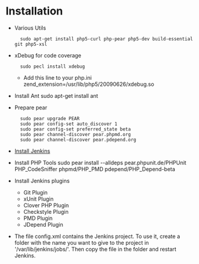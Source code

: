 

# Installation

* Various Utils

		sudo apt-get install php5-curl php-pear php5-dev build-essential git php5-xsl

* xDebug for code coverage

		sudo pecl install xdebug
	
	* Add this line to your php.ini
		zend_extension=/usr/lib/php5/20090626/xdebug.so

* Install Ant
		sudo apt-get install ant

* Prepare pear

		sudo pear upgrade PEAR
		sudo pear config-set auto_discover 1
		sudo pear config-set preferred_state beta
		sudo pear channel-discover pear.phpmd.org
		sudo pear channel-discover pear.pdepend.org


* [Install Jenkins](http://jenkins-ci.org/ "Jenkins")

* Install PHP Tools
		sudo pear install --alldeps pear.phpunit.de/PHPUnit PHP_CodeSniffer phpmd/PHP_PMD pdepend/PHP_Depend-beta



* Install Jenkins plugins
	* Git Plugin
	* xUnit Plugin
	* Clover PHP Plugin
	* Checkstyle Plugin
	* PMD Plugin
	* JDepend Plugin



* The file config.xml contains the Jenkins project. To use it, create a folder with the name you want to give to the project in '/var/lib/jenkins/jobs/'. Then copy the file in the folder and restart Jenkins.
